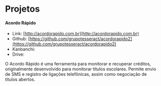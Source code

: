 # Projetos

#### Acordo Rápido

* Link: [http://acordorapido.com.br](http://acordorapido.com.br)
* Github: [https://github.com/grupotesseract/acordorapido2](https://github.com/grupotesseract/acordorapido2)
* Kanbanchi:
* Drive: 

O Acordo Rápido é uma ferramenta para monitorar e recuperar créditos, originalmente desenvolvido para monitorar títulos escolares. Permite envio de SMS e registro de ligações telefônicas, assim como negociação de títulos abertos.

<!--stackedit_data:
eyJoaXN0b3J5IjpbLTMyNjgxNzQyNV19
-->